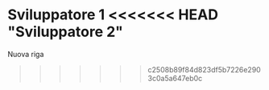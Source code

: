 Sviluppatore 1
<<<<<<< HEAD
"Sviluppatore 2" 
=======
Nuova riga
>>>>>>> c2508b89f84d823df5b7226e2903c0a5a647eb0c
